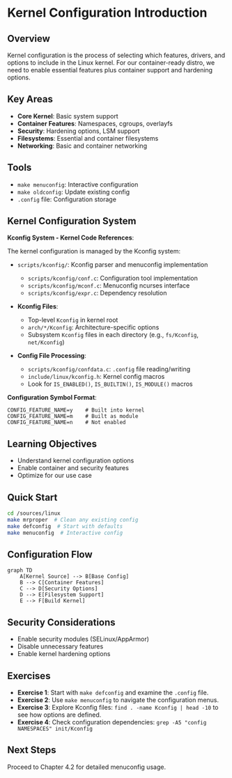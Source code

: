 # Kernel Configuration Introduction

## Overview

Kernel configuration is the process of selecting which features, drivers, and options to include in the Linux kernel. For our container-ready distro, we need to enable essential features plus container support and hardening options.

## Key Areas

- **Core Kernel**: Basic system support
- **Container Features**: Namespaces, cgroups, overlayfs
- **Security**: Hardening options, LSM support
- **Filesystems**: Essential and container filesystems
- **Networking**: Basic and container networking

## Tools

- `make menuconfig`: Interactive configuration
- `make oldconfig`: Update existing config
- `.config` file: Configuration storage

## Kernel Configuration System

**Kconfig System - Kernel Code References**:

The kernel configuration is managed by the Kconfig system:

- `scripts/kconfig/`: Kconfig parser and menuconfig implementation
  - `scripts/kconfig/conf.c`: Configuration tool implementation
  - `scripts/kconfig/mconf.c`: Menuconfig ncurses interface
  - `scripts/kconfig/expr.c`: Dependency resolution

- **Kconfig Files**:
  - Top-level `Kconfig` in kernel root
  - `arch/*/Kconfig`: Architecture-specific options
  - Subsystem `Kconfig` files in each directory (e.g., `fs/Kconfig`, `net/Kconfig`)

- **Config File Processing**:
  - `scripts/kconfig/confdata.c`: `.config` file reading/writing
  - `include/linux/kconfig.h`: Kernel config macros
  - Look for `IS_ENABLED()`, `IS_BUILTIN()`, `IS_MODULE()` macros

**Configuration Symbol Format**:
```
CONFIG_FEATURE_NAME=y    # Built into kernel
CONFIG_FEATURE_NAME=m    # Built as module
CONFIG_FEATURE_NAME=n    # Not enabled
```

## Learning Objectives

- Understand kernel configuration options
- Enable container and security features
- Optimize for our use case

## Quick Start

```bash
cd /sources/linux
make mrproper  # Clean any existing config
make defconfig  # Start with defaults
make menuconfig  # Interactive config
```

## Configuration Flow

```mermaid
graph TD
    A[Kernel Source] --> B[Base Config]
    B --> C[Container Features]
    C --> D[Security Options]
    D --> E[Filesystem Support]
    E --> F[Build Kernel]
```

## Security Considerations

- Enable security modules (SELinux/AppArmor)
- Disable unnecessary features
- Enable kernel hardening options

## Exercises

- **Exercise 1**: Start with `make defconfig` and examine the `.config` file.
- **Exercise 2**: Use `make menuconfig` to navigate the configuration menus.
- **Exercise 3**: Explore Kconfig files: `find . -name Kconfig | head -10` to see how options are defined.
- **Exercise 4**: Check configuration dependencies: `grep -A5 "config NAMESPACES" init/Kconfig`

## Next Steps

Proceed to Chapter 4.2 for detailed menuconfig usage.
